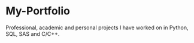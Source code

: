 # My-Portfolio

Professional, academic and personal projects I have worked on in Python, SQL, SAS and C/C++.
